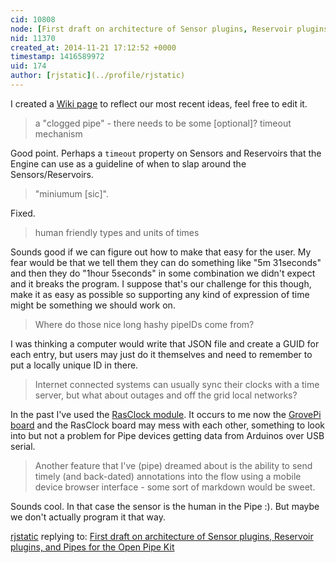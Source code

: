 ```yaml
---
cid: 10808
node: [First draft on architecture of Sensor plugins, Reservoir plugins, and Pipes for the Open Pipe Kit](../notes/rjstatic/11-19-2014/first-draft-on-architecture-of-sensor-plugins-reservoir-plugins-and-pipes-for-the-open-pipe-kit)
nid: 11370
created_at: 2014-11-21 17:12:52 +0000
timestamp: 1416589972
uid: 174
author: [rjstatic](../profile/rjstatic)
---
```


I created a [Wiki page](http://publiclab.org/wiki/open-pipe-kit-architecture) to reflect our most recent ideas, feel free to edit it.

> a "clogged pipe" - there needs to be some [optional]? timeout mechanism

Good point. Perhaps a `timeout` property on Sensors and Reservoirs that the Engine can use as a guideline of when to slap around the Sensors/Reservoirs.

> "miniumum [sic]".

Fixed.

> human friendly types and units of times

Sounds good if we can figure out how to make that easy for the user. My fear would be that we tell them they can do something like "5m 31seconds" and then they do "1hour 5seconds" in some combination we didn't expect and it breaks the program. I suppose that's our challenge for this though, make it as easy as possible so supporting any kind of expression of time might be something we should work on.

> Where do those nice long hashy pipeIDs come from?

I was thinking a computer would write that JSON file and create a GUID for each entry, but users may just do it themselves and need to remember to put a locally unique ID in there.

> Internet connected systems can usually sync their clocks with a time server, but what about outages and off the grid local networks?

In the past I've used the [RasClock module](http://afterthoughtsoftware.com/products/rasclock). It occurs to me now the [GrovePi board](http://www.dexterindustries.com/GrovePi/) and the RasClock board may mess with each other, something to look into but not a problem for Pipe devices getting data from Arduinos over USB serial.  

>  Another feature that I've (pipe) dreamed about is the ability to send timely (and back-dated) annotations into the flow using a mobile device browser interface - some sort of markdown would be sweet.

Sounds cool. In that case the sensor is the human in the Pipe :). But maybe we don't actually program it that way.


[rjstatic](../profile/rjstatic) replying to: [First draft on architecture of Sensor plugins, Reservoir plugins, and Pipes for the Open Pipe Kit](../notes/rjstatic/11-19-2014/first-draft-on-architecture-of-sensor-plugins-reservoir-plugins-and-pipes-for-the-open-pipe-kit)

